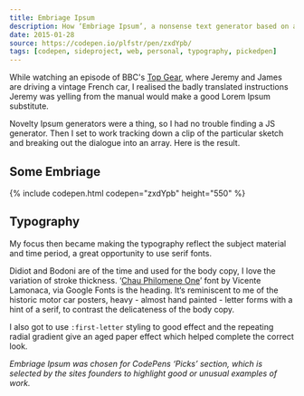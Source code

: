 ```yaml
---
title: Embriage Ipsum
description: How ‘Embriage Ipsum’, a nonsense text generator based on an old and badly translated French car manual, came to exist.
date: 2015-01-28
source: https://codepen.io/plfstr/pen/zxdYpb/
tags: [codepen, sideproject, web, personal, typography, pickedpen]
---
```

While watching an episode of BBC's [Top Gear](https://en.wikipedia.org/wiki/Top_Gear_(2002_TV_series)), where Jeremy and James are driving a vintage French car, I realised the badly translated instructions Jeremy was yelling from the manual would make a good Lorem Ipsum substitute. 

Novelty Ipsum generators were a thing, so I had no trouble finding a JS generator. Then I set to work tracking down a clip of the particular sketch and breaking out the dialogue into an array. Here is the result.

## Some Embriage

{% include codepen.html codepen="zxdYpb" height="550" %}

## Typography

My focus then became making the typography reflect the subject material and time period, a great opportunity to use serif fonts.

Didiot and Bodoni are of the time and used for the body copy, I love the variation of stroke thickness. ‘[Chau Philomene One](http://www.google.com/fonts/specimen/Chau+Philomene+One)’ font by Vicente Lamonaca, via Google Fonts is the heading. It‘s reminiscent to me of the historic motor car posters, heavy - almost hand painted - letter forms with a hint of a serif, to contrast the delicateness of the body copy. 

I also got to use `:first-letter` styling to good effect and the repeating radial gradient give an aged paper effect which helped complete the correct look. 

_Embriage Ipsum was chosen for CodePens ‘Picks’ section, which is selected by the sites founders to highlight good or unusual examples of work._

